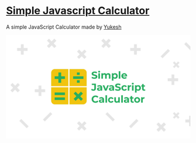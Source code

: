 # [Simple Javascript Calculator](https://yukesh03.github.io/Simple-JavaScript-Calculator/) 

A simple JavaScript Calculator made by [Yukesh](https://yukesh03.github.io)

![Simple Javascript Calculator](https://raw.githubusercontent.com/yukesh03/Simple-JavaScript-Calculator/master/meta.jpg)

















